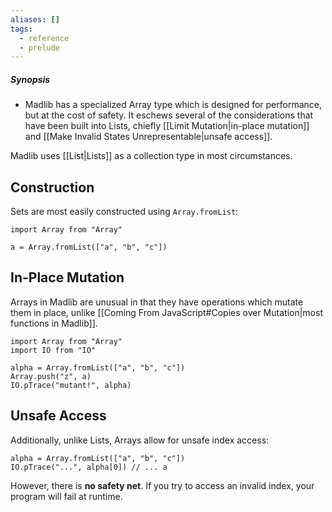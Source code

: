 ```yaml
---
aliases: []
tags:
  - reference
  - prelude
---
```

##### Synopsis
- Madlib has a specialized Array type which is designed for performance, but at the cost of safety. It eschews several of the considerations that have been built into Lists, chiefly [[Limit Mutation|in-place mutation]] and [[Make Invalid States Unrepresentable|unsafe access]].

Madlib uses [[List|Lists]] as a collection type in most circumstances.

## Construction

Sets are most easily constructed using `Array.fromList`:

```mad
import Array from "Array"

a = Array.fromList(["a", "b", "c"])
```

## In-Place Mutation

Arrays in Madlib are unusual in that they have operations which mutate them in place, unlike [[Coming From JavaScript#Copies over Mutation|most functions in Madlib]].

```mad
import Array from "Array"
import IO from "IO"

alpha = Array.fromList(["a", "b", "c"])
Array.push("z", a)
IO.pTrace("mutant!", alpha)
```

## Unsafe Access

Additionally, unlike Lists, Arrays allow for unsafe index access:

```mad
alpha = Array.fromList(["a", "b", "c"])
IO.pTrace("...", alpha[0]) // ... a
```

However, there is **no safety net**. If you try to access an invalid index, your program will fail at runtime.